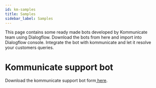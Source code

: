 ```yaml
---
id: km-samples
title: Samples
sidebar_label: Samples
---
```


This page contains some ready made bots developed by Kommunicate team using Dialogflow. Download the bots from here and import into Dialogflow console. Integrate the bot with kommunicate and let it resolve your customers queries. 

# Kommunicate support bot

Download the kommunicate support bot form<a href="/samples/kommunicate-support-bot-sample.zip" download> here</a>. 